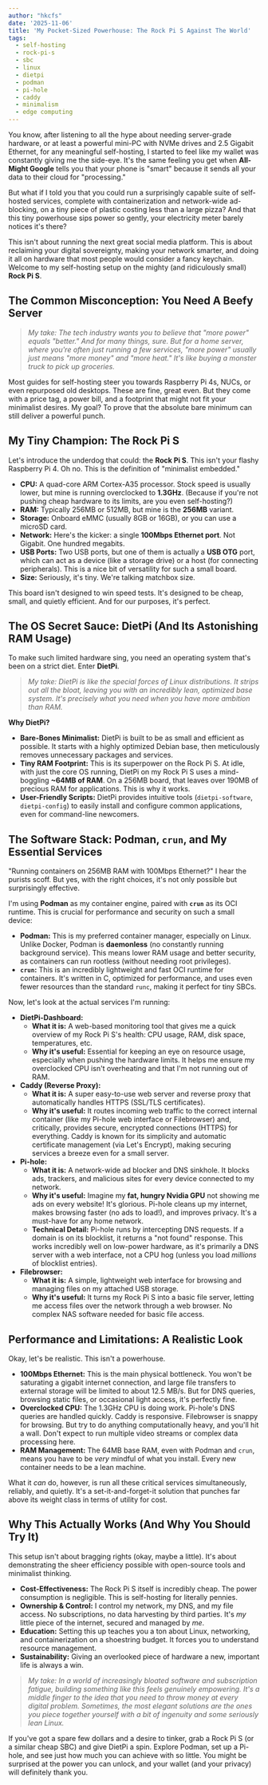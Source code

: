 ```yaml
---
author: "hkcfs"
date: '2025-11-06'
title: 'My Pocket-Sized Powerhouse: The Rock Pi S Against The World'
tags:
  - self-hosting
  - rock-pi-s
  - sbc
  - linux
  - dietpi
  - podman
  - pi-hole
  - caddy
  - minimalism
  - edge computing
---
```


You know, after listening to all the hype about needing server-grade hardware, or at least a powerful mini-PC with NVMe drives and 2.5 Gigabit Ethernet, for any meaningful self-hosting, I started to feel like my wallet was constantly giving me the side-eye. It's the same feeling you get when **All-Might Google** tells you that your phone is "smart" because it sends all your data to their cloud for "processing."

But what if I told you that you could run a surprisingly capable suite of self-hosted services, complete with containerization and network-wide ad-blocking, on a tiny piece of plastic costing less than a large pizza? And that this tiny powerhouse sips power so gently, your electricity meter barely notices it's there?

This isn't about running the next great social media platform. This is about reclaiming your digital sovereignty, making your network smarter, and doing it all on hardware that most people would consider a fancy keychain. Welcome to my self-hosting setup on the mighty (and ridiculously small) **Rock Pi S**.

## The Common Misconception: You Need A Beefy Server

> *My take: The tech industry wants you to believe that "more power" equals "better." And for many things, sure. But for a home server, where you're often just running a few services, "more power" usually just means "more money" and "more heat." It's like buying a monster truck to pick up groceries.*

Most guides for self-hosting steer you towards Raspberry Pi 4s, NUCs, or even repurposed old desktops. These are fine, great even. But they come with a price tag, a power bill, and a footprint that might not fit your minimalist desires. My goal? To prove that the absolute bare minimum can still deliver a powerful punch.

## My Tiny Champion: The Rock Pi S

Let's introduce the underdog that could: the **Rock Pi S**. This isn't your flashy Raspberry Pi 4. Oh no. This is the definition of "minimalist embedded."

*   **CPU:** A quad-core ARM Cortex-A35 processor. Stock speed is usually lower, but mine is running overclocked to **1.3GHz**. (Because if you're not pushing cheap hardware to its limits, are you even self-hosting?)
*   **RAM:** Typically 256MB or 512MB, but mine is the **256MB** variant.
*   **Storage:** Onboard eMMC (usually 8GB or 16GB), or you can use a microSD card.
*   **Network:** Here's the kicker: a single **100Mbps Ethernet port**. Not Gigabit. One hundred megabits.
*   **USB Ports:** Two USB ports, but one of them is actually a **USB OTG** port, which can act as a device (like a storage drive) or a host (for connecting peripherals). This is a nice bit of versatility for such a small board.
*   **Size:** Seriously, it's tiny. We're talking matchbox size.

This board isn't designed to win speed tests. It's designed to be cheap, small, and quietly efficient. And for our purposes, it's perfect.

## The OS Secret Sauce: DietPi (And Its Astonishing RAM Usage)

To make such limited hardware sing, you need an operating system that's been on a strict diet. Enter **DietPi**.

> *My take: DietPi is like the special forces of Linux distributions. It strips out all the bloat, leaving you with an incredibly lean, optimized base system. It's precisely what you need when you have more ambition than RAM.*

**Why DietPi?**

*   **Bare-Bones Minimalist:** DietPi is built to be as small and efficient as possible. It starts with a highly optimized Debian base, then meticulously removes unnecessary packages and services.
*   **Tiny RAM Footprint:** This is its superpower on the Rock Pi S. At idle, with just the core OS running, DietPi on my Rock Pi S uses a mind-boggling **~64MB of RAM**. On a 256MB board, that leaves over 190MB of precious RAM for applications. This is why it works.
*   **User-Friendly Scripts:** DietPi provides intuitive tools (`dietpi-software`, `dietpi-config`) to easily install and configure common applications, even for command-line newcomers.

## The Software Stack: Podman, `crun`, and My Essential Services

"Running containers on 256MB RAM with 100Mbps Ethernet?" I hear the purists scoff. But yes, with the right choices, it's not only possible but surprisingly effective.

I'm using **Podman** as my container engine, paired with **`crun`** as its OCI runtime. This is crucial for performance and security on such a small device:

*   **Podman:** This is my preferred container manager, especially on Linux. Unlike Docker, Podman is **daemonless** (no constantly running background service). This means lower RAM usage and better security, as containers can run rootless (without needing root privileges).
*   **`crun`:** This is an incredibly lightweight and fast OCI runtime for containers. It's written in C, optimized for performance, and uses even fewer resources than the standard `runc`, making it perfect for tiny SBCs.

Now, let's look at the actual services I'm running:

*   **DietPi-Dashboard:**
    *   **What it is:** A web-based monitoring tool that gives me a quick overview of my Rock Pi S's health: CPU usage, RAM, disk space, temperatures, etc.
    *   **Why it's useful:** Essential for keeping an eye on resource usage, especially when pushing the hardware limits. It helps me ensure my overclocked CPU isn't overheating and that I'm not running out of RAM.
*   **Caddy (Reverse Proxy):**
    *   **What it is:** A super easy-to-use web server and reverse proxy that automatically handles HTTPS (SSL/TLS certificates).
    *   **Why it's useful:** It routes incoming web traffic to the correct internal container (like my Pi-hole web interface or Filebrowser) and, critically, provides secure, encrypted connections (HTTPS) for everything. Caddy is known for its simplicity and automatic certificate management (via Let's Encrypt), making securing services a breeze even for a small server.
*   **Pi-hole:**
    *   **What it is:** A network-wide ad blocker and DNS sinkhole. It blocks ads, trackers, and malicious sites for every device connected to my network.
    *   **Why it's useful:** Imagine my **fat, hungry Nvidia GPU** not showing me ads on every website! It's glorious. Pi-hole cleans up my internet, makes browsing faster (no ads to load!), and improves privacy. It's a must-have for any home network.
    *   **Technical Detail:** Pi-hole runs by intercepting DNS requests. If a domain is on its blocklist, it returns a "not found" response. This works incredibly well on low-power hardware, as it's primarily a DNS server with a web interface, not a CPU hog (unless you load *millions* of blocklist entries).
*   **Filebrowser:**
    *   **What it is:** A simple, lightweight web interface for browsing and managing files on my attached USB storage.
    *   **Why it's useful:** It turns my Rock Pi S into a basic file server, letting me access files over the network through a web browser. No complex NAS software needed for basic file access.

## Performance and Limitations: A Realistic Look

Okay, let's be realistic. This isn't a powerhouse.

*   **100Mbps Ethernet:** This is the main physical bottleneck. You won't be saturating a gigabit internet connection, and large file transfers to external storage will be limited to about 12.5 MB/s. But for DNS queries, browsing static files, or occasional light access, it's perfectly fine.
*   **Overclocked CPU:** The 1.3GHz CPU is doing work. Pi-hole's DNS queries are handled quickly. Caddy is responsive. Filebrowser is snappy for browsing. But try to do anything computationally heavy, and you'll hit a wall. Don't expect to run multiple video streams or complex data processing here.
*   **RAM Management:** The 64MB base RAM, even with Podman and `crun`, means you have to be *very* mindful of what you install. Every new container needs to be a lean machine.

What it *can* do, however, is run all these critical services simultaneously, reliably, and quietly. It's a set-it-and-forget-it solution that punches far above its weight class in terms of utility for cost.

## Why This Actually Works (And Why You Should Try It)

This setup isn't about bragging rights (okay, maybe a little). It's about demonstrating the sheer efficiency possible with open-source tools and minimalist thinking.

*   **Cost-Effectiveness:** The Rock Pi S itself is incredibly cheap. The power consumption is negligible. This is self-hosting for literally pennies.
*   **Ownership & Control:** I control my network, my DNS, and my file access. No subscriptions, no data harvesting by third parties. It's *my* little piece of the internet, secured and managed by *me*.
*   **Education:** Setting this up teaches you a ton about Linux, networking, and containerization on a shoestring budget. It forces you to understand resource management.
*   **Sustainability:** Giving an overlooked piece of hardware a new, important life is always a win.

> *My take: In a world of increasingly bloated software and subscription fatigue, building something like this feels genuinely empowering. It's a middle finger to the idea that you need to throw money at every digital problem. Sometimes, the most elegant solutions are the ones you piece together yourself with a bit of ingenuity and some seriously lean Linux.*

If you've got a spare few dollars and a desire to tinker, grab a Rock Pi S (or a similar cheap SBC) and give DietPi a spin. Explore Podman, set up a Pi-hole, and see just how much you can achieve with so little. You might be surprised at the power you can unlock, and your wallet (and your privacy) will definitely thank you.
